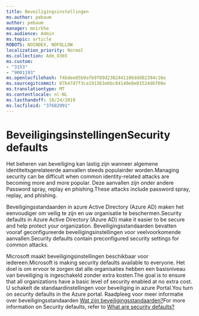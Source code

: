 ```yaml
---
title: Beveiligingsinstellingen
ms.author: pebaum
author: pebaum
manager: mnirkhe
ms.audience: Admin
ms.topic: article
ROBOTS: NOINDEX, NOFOLLOW
localization_priority: Normal
ms.collection: Adm_O365
ms.custom:
- "3153"
- "9001193"
ms.openlocfilehash: f4bdee85b9afb9f89d2382441106ddd82394c16e
ms.sourcegitcommit: 07b47d7f3ca191363e6bc84140e8e01524d6f08e
ms.translationtype: MT
ms.contentlocale: nl-NL
ms.lasthandoff: 10/24/2019
ms.locfileid: "37682091"
---
```

# <a name="security-defaults"></a><span data-ttu-id="646f3-102">Beveiligingsinstellingen</span><span class="sxs-lookup"><span data-stu-id="646f3-102">Security defaults</span></span>

<span data-ttu-id="646f3-103">Het beheren van beveiliging kan lastig zijn wanneer algemene identiteitsgerelateerde aanvallen steeds populairder worden.</span><span class="sxs-lookup"><span data-stu-id="646f3-103">Managing security can be difficult when common identity-related attacks are becoming more and more popular.</span></span> <span data-ttu-id="646f3-104">Deze aanvallen zijn onder andere Password spray, replay en phishing.</span><span class="sxs-lookup"><span data-stu-id="646f3-104">These attacks include password spray, replay, and phishing.</span></span>

<span data-ttu-id="646f3-105">Beveiligingsstandaarden in azure Active Directory (Azure AD) maken het eenvoudiger om veilig te zijn en uw organisatie te beschermen.</span><span class="sxs-lookup"><span data-stu-id="646f3-105">Security defaults in Azure Active Directory (Azure AD) make it easier to be secure and help protect your organization.</span></span> <span data-ttu-id="646f3-106">Beveiligingsstandaarden bevatten vooraf geconfigureerde beveiligingsinstellingen voor veelvoorkomende aanvallen.</span><span class="sxs-lookup"><span data-stu-id="646f3-106">Security defaults contain preconfigured security settings for common attacks.</span></span>

<span data-ttu-id="646f3-107">Microsoft maakt beveiligingsinstellingen beschikbaar voor iedereen.</span><span class="sxs-lookup"><span data-stu-id="646f3-107">Microsoft is making security defaults available to everyone.</span></span> <span data-ttu-id="646f3-108">Het doel is om ervoor te zorgen dat alle organisaties hebben een basisniveau van beveiliging is ingeschakeld zonder extra kosten.</span><span class="sxs-lookup"><span data-stu-id="646f3-108">The goal is to ensure that all organizations have a basic level of security enabled at no extra cost.</span></span> <span data-ttu-id="646f3-109">U schakelt de standaardinstellingen voor beveiliging in azure Portal.</span><span class="sxs-lookup"><span data-stu-id="646f3-109">You turn on security defaults in the Azure portal.</span></span> <span data-ttu-id="646f3-110">Raadpleeg voor meer informatie over beveiligingsstandaarden [Wat zijn beveiligingsstandaarden?](https://docs.microsoft.com/azure/active-directory/conditional-access/concept-conditional-access-security-defaults)</span><span class="sxs-lookup"><span data-stu-id="646f3-110">For more information on Security defaults, refer to [What are security defaults?](https://docs.microsoft.com/azure/active-directory/conditional-access/concept-conditional-access-security-defaults)</span></span>